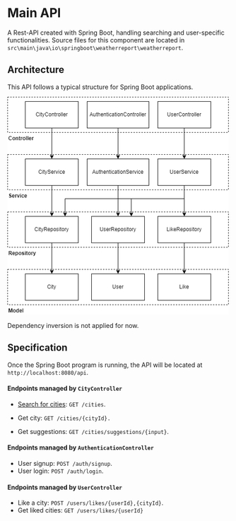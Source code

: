 # Main API

A Rest-API created with Spring Boot, handling searching and user-specific functionalities. Source files for this component are located in `src\main\java\io\springboot\weatherreport\weatherreport`.

## Architecture

This API follows a typical structure for Spring Boot applications.

![Main API structure](diagrams/mainApi_structure.png)

Dependency inversion is not applied for now.

## Specification

Once the Spring Boot program is running, the API will be located at `http://localhost:8080/api`.

#### Endpoints managed by `CityController`

- [Search for cities](api_specification/mainApi/cities.md): `GET /cities`.

- Get city: `GET /cities/{cityId}.`
- Get suggestions: `GET /cities/suggestions/{input}`.

#### Endpoints managed by `AuthenticationController`

- User signup: `POST /auth/signup`.
- User login: `POST /auth/login`.

#### Endpoints managed by `UserController`

- Like a city: `POST /users/likes/{userId},{cityId}`.
- Get liked cities: `GET /users/likes/{userId}`
